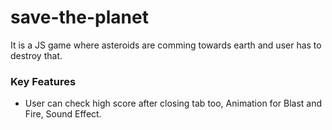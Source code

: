 # save-the-planet
It is a JS game where asteroids are comming towards earth and user has to destroy that.

### Key Features 
* User can check high score after closing tab too, Animation for Blast and Fire, Sound Effect.

